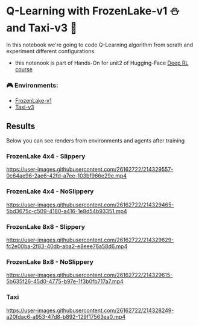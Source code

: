 # Q-Learning with FrozenLake-v1 ⛄ and Taxi-v3 🚕

In this notebook we're going to code Q-Learning algorithm from scrath and experiment different configurations.

- this notenook is part of Hands-On for unit2 of Hugging-Face [Deep RL course](https://huggingface.co/deep-rl-course/unit2/introduction?fw=pt) 

### 🎮 Environments: 

- [FrozenLake-v1](https://www.gymlibrary.dev/environments/toy_text/frozen_lake/)
- [Taxi-v3](https://www.gymlibrary.dev/environments/toy_text/taxi/)


## Results
Below you can see renders from environments and agents after training

### FrozenLake 4x4 - Slippery


https://user-images.githubusercontent.com/26162722/214329557-0c64ae96-2ae6-42fd-a7ee-103bf966e29e.mp4



### FrozenLake 4x4 - NoSlippery


https://user-images.githubusercontent.com/26162722/214329465-5bd3675c-c509-4180-a416-1e8d54b93351.mp4


### FrozenLake 8x8 - Slippery



https://user-images.githubusercontent.com/26162722/214329629-fc2e00ba-2f83-40db-aba2-e8eee76a58d6.mp4


### FrozenLake 8x8 - NoSlippery



https://user-images.githubusercontent.com/26162722/214329615-5b635f26-45d0-4775-b97e-1f3b0fb717a7.mp4


### Taxi
https://user-images.githubusercontent.com/26162722/214328249-a20fdac6-a953-47d8-b892-129f17563ea0.mp4




